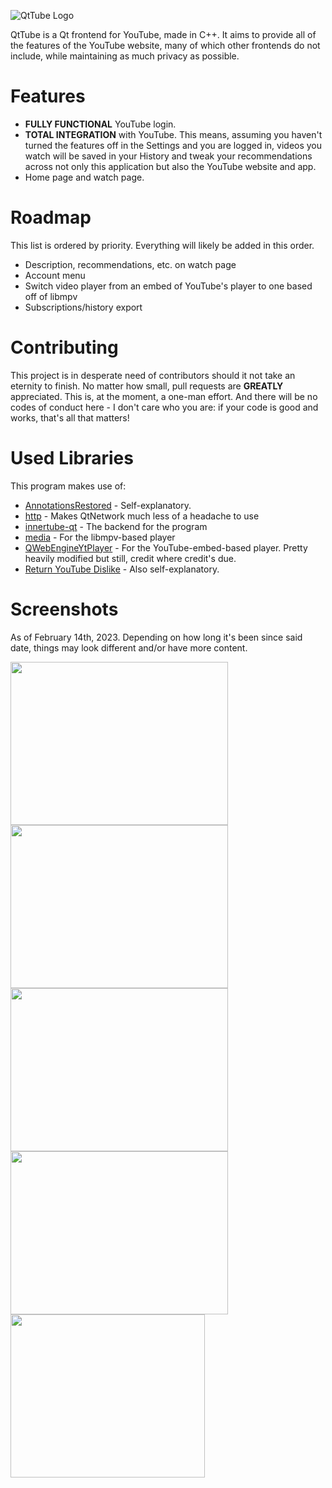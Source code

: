 ![QtTube Logo](https://user-images.githubusercontent.com/42720004/192839093-ff0565f2-862f-4cee-a026-5cc0cadb20b5.png)

QtTube is a Qt frontend for YouTube, made in C++. It aims to provide all of the features of the YouTube website, many of which other frontends do not include, while maintaining as much privacy as possible.

# Features
- **FULLY FUNCTIONAL** YouTube login.
- **TOTAL INTEGRATION** with YouTube. This means, assuming you haven't turned the features off in the Settings and you are logged in, videos you watch will be saved in your History and tweak your recommendations across not only this application but also the YouTube website and app.
- Home page and watch page.

# Roadmap
This list is ordered by priority. Everything will likely be added in this order.
- Description, recommendations, etc. on watch page
- Account menu
- Switch video player from an embed of YouTube's player to one based off of libmpv
- Subscriptions/history export

# Contributing
This project is in desperate need of contributors should it not take an eternity to finish. No matter how small, pull requests are **GREATLY** appreciated. This is, at the moment, a one-man effort. And there will be no codes of conduct here - I don't care who you are: if your code is good and works, that's all that matters!

# Used Libraries
This program makes use of:
- [AnnotationsRestored](https://github.com/isaackd/AnnotationsRestored) - Self-explanatory.
- [http](https://github.com/flaviotordini/http) - Makes QtNetwork much less of a headache to use
- [innertube-qt](https://github.com/BowDown097/innertube-qt) - The backend for the program
- [media](https://github.com/flaviotordini/media) - For the libmpv-based player
- [QWebEngineYtPlayer](https://github.com/keshavbhatt/QWebengineYtPlayer) - For the YouTube-embed-based player. Pretty heavily modified but still, credit where credit's due.
- [Return YouTube Dislike](https://github.com/Anarios/return-youtube-dislike) - Also self-explanatory.

# Screenshots
As of February 14th, 2023. Depending on how long it's been since said date, things may look different and/or have more content.
<div display="flex">
<img src="https://user-images.githubusercontent.com/42720004/218771944-0bbc6274-b035-49db-9164-25362063f830.png" width="348" height="261" />
<img src="https://user-images.githubusercontent.com/42720004/218772018-54a62777-3b73-4691-b1f1-e86d32a57805.png" width="348" height="261" />
<img src="https://user-images.githubusercontent.com/42720004/218772094-a689e1d8-ff9c-4013-b9ab-06f267e9cc52.png" width="348" height="261" />
<img src="https://user-images.githubusercontent.com/42720004/218772224-d292ee5f-0c1a-4a7a-8beb-e5da35d213b3.png" width="348" height="261" />
<img src="https://user-images.githubusercontent.com/42720004/218772152-bae43dd9-5950-4872-9f38-07c518d5d865.png" width="311" height="261" />
</div>
